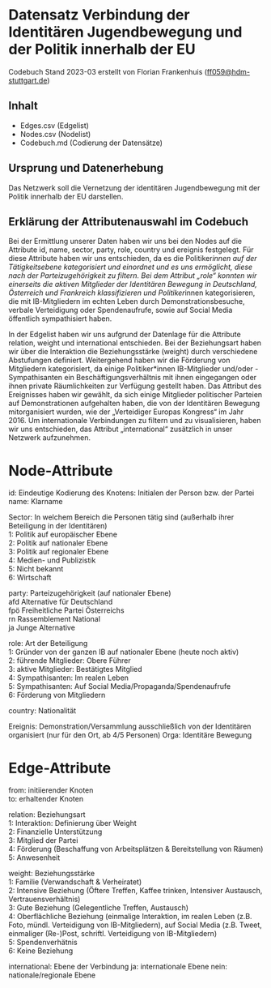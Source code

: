 # Datensatz Verbindung der Identitären Jugendbewegung und der Politik innerhalb der EU #
Codebuch Stand 2023-03
erstellt von Florian Frankenhuis (ff059@hdm-stuttgart.de)

## Inhalt
- Edges.csv (Edgelist)
- Nodes.csv (Nodelist)
- Codebuch.md (Codierung der Datensätze)

## Ursprung und Datenerhebung

Das Netzwerk soll die Vernetzung der identitären Jugendbewegung mit der Politik innerhalb der EU darstellen.

## Erklärung der Attributenauswahl im Codebuch

Bei der Ermittlung unserer Daten haben wir uns bei den Nodes auf die Attribute id, name, sector, party, role, country und ereignis festgelegt. Für diese Attribute haben wir uns entschieden, da es die Politiker*innen auf der Tätigkeitsebene kategorisiert und einordnet und es uns ermöglicht, diese nach der Parteizugehörigkeit zu filtern. Bei dem Attribut „role“ konnten wir einerseits die aktiven Mitglieder der Identitären Bewegung in Deutschland, Österreich und Frankreich klassifizieren und Politiker*innen kategorisieren, die mit IB-Mitgliedern im echten Leben durch Demonstrationsbesuche, verbale Verteidigung oder Spendenaufrufe, sowie auf Social Media öffentlich sympathisiert haben.

In der Edgelist haben wir uns aufgrund der Datenlage für die Attribute relation, weight und international entschieden. Bei der Beziehungsart haben wir über die Interaktion die Beziehungsstärke (weight) durch verschiedene Abstufungen definiert. Weitergehend haben wir die Förderung von Mitgliedern kategorisiert, da einige Politiker*innen IB-Mitglieder und/oder -Sympathisanten ein Beschäftigungsverhältnis mit ihnen eingegangen oder ihnen private Räumlichkeiten zur Verfügung gestellt haben. Das Attribut des Ereignisses haben wir gewählt, da sich einige Mitglieder politischer Parteien auf Demonstrationen aufgehalten haben, die von der Identitären Bewegung mitorganisiert wurden, wie der „Verteidiger Europas Kongress“ im Jahr 2016. Um internationale Verbindungen zu filtern und zu visualisieren, haben wir uns entschieden, das Attribut „international“ zusätzlich in unser Netzwerk aufzunehmen.



# Node-Attribute

id: Eindeutige Kodierung des Knotens: Initialen der Person bzw. der Partei				
name: Klarname				
				
Sector: In welchem Bereich die Personen tätig sind (außerhalb ihrer Beteiligung in der Identitären)				
1: Politik auf europäischer Ebene				
2: Politik auf nationaler Ebene				
3: Politik auf regionaler Ebene				
4: Medien- und Publizistik				
5: Nicht bekannt				
6: Wirtschaft				
				
party: Parteizugehörigkeit (auf nationaler Ebene)				
afd	Alternative für Deutschland			
fpö	Freiheitliche Partei Österreichs			
rn	Rassemblement National	
ja      Junge Alternative
				
role: Art der Beteiligung				
1: Gründer von der ganzen IB auf nationaler Ebene (heute noch aktiv)				
2: führende Mitglieder: Obere Führer				
3: aktive Mitglieder: Bestätigtes Mitglied				
4: Sympathisanten: Im realen Leben				
5: Sympathisanten: Auf Social Media/Propaganda/Spendenaufrufe				
6: Förderung von Mitgliedern				
				
country: Nationalität				
				
Ereignis: Demonstration/Versammlung ausschließlich von der Identitären organisiert (nur für den Ort, ab 4/5 Personen)
Orga: Identitäre Bewegung
				
				
# Edge-Attribute			
from: initiierender Knoten				
to: erhaltender Knoten				
				
relation: Beziehungsart				
1: Interaktion: Definierung über Weight				
2: Finanzielle Unterstützung				
3: Mitglied der Partei				
4: Förderung (Beschaffung von Arbeitsplätzen & Bereitstellung von Räumen)				
5: Anwesenheit				
				
				
weight: Beziehungsstärke				
1: Familie (Verwandschaft & Verheiratet)				
2: Intensive Beziehung (Öftere Treffen, Kaffee trinken, Intensiver Austausch, Vertrauensverhältnis)				
3: Gute Beziehung (Gelegentliche Treffen, Austausch)				
4: Oberflächliche Beziehung (einmalige Interaktion, im realen Leben (z.B. Foto, mündl. Verteidigung von IB-Mitgliedern), auf Social Media (z.B. Tweet, einmaliger (Re-)Post, schriftl. Verteidigung von IB-Mitgliedern)				
5: Spendenverhätnis				
6: Keine Beziehung	

international: Ebene der Verbindung
ja: internationale Ebene
nein: nationale/regionale Ebene

